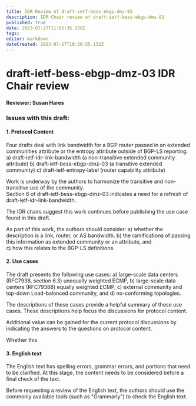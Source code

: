 ```yaml
---
title: IDR Review of draft-ietf-bess-ebgp-dmz-03
description: IDR Chair review of draft-ietf-bess-ebgp-dmz-03
published: true
date: 2023-07-27T11:05:35.338Z
tags: 
editor: markdown
dateCreated: 2023-07-27T10:30:55.132Z
---
```


# draft-ietf-bess-ebgp-dmz-03 IDR Chair review

#### Reviewer: Susan Hares

### Issues with this draft: 

#### 1. Protocol Content 
Four drafts deal with link bandwidth for a BGP router passed in an extended communities attribute or the entropy attribute outside of BGP-LS reporting. 
a) draft-ietf-idr-link-bandwidth (a non-transitive extended community attribute)
b) draft-ietf-bess-ebgp-dmz-03 (a transitive extended community)
c) draft-ietf-entropy-label (router capability attribute) 

Work is underway by the authors to harmonize the transitive and non-transitive use of the community.  
Section 6 of draft-ietf-bess-ebgp-dmz-03 indicates a need for a refresh of draft-ietf-idr-link-bandwidth. 

The IDR chairs suggest this work continues before publishing the use case found in this draft.  

As part of this work, the authors should consider:
a) whether the description is a link, router, or AS bandwidth. 
b) the ramifications of passing this information as
  extended community or an attribute, and   
c) how this relates to the BGP-LS definitions. 

#### 2. Use cases 

The draft presents the following use cases: 
a) large-scale data centers (RFC7938, section 6.3) unequally weighted ECMP, 
b) large-scale data centers (RFC79388) equally weighted ECMP, 
c) external community and top-down Load-balanced community, and 
d) no-conforming topologies. 

The descriptions of these cases provide a helpful summary of these use cases.  These descriptions help focus the discussions for protocol content. 

Additional value can be gained for the current protocol discussions by indicating the answers to the questions on protocol content.

Whether this 

#### 3. English text 

The English text has spelling errors, grammar errors, and portions that need to be clarified.  At this stage, the content needs to be considered before a final check of the text. 

Before requesting a review of the English text, the authors should use the commonly available tools (such as "Grammarly") to check the English text. 
